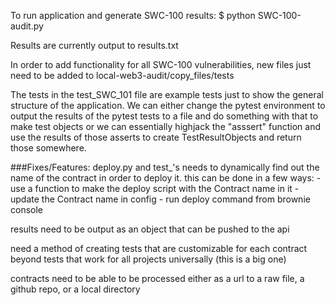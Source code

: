 To run application and generate SWC-100 results:
   $ python SWC-100-audit.py


Results are currently output to results.txt


In order to add functionality for all SWC-100 vulnerabilities, new files just need to be added to local-web3-audit/copy_files/tests


The tests in the test_SWC_101 file are example tests just to show the general structure of the application. We can either change the pytest environment to output the results of the pytest tests to a file and do something with that to make test objects or we can essentially highjack the "asssert" function and use the results of those asserts to create TestResultObjects and return those somewhere.


###Fixes/Features:
   deploy.py and test_'s needs to dynamically find out the name of the contract in order to deploy it.
   this can be done in a few ways:
      - use a function to make the deploy script with the Contract name in it
      - update the Contract name in config
      - run deploy command from brownie console

   results need to be output as an object that can be pushed to the api

   need a method of creating tests that are customizable for each contract
   beyond tests that work for all projects universally (this is a big one)

   contracts need to be able to be processed either as a url to a raw file, a github repo, or a local directory
